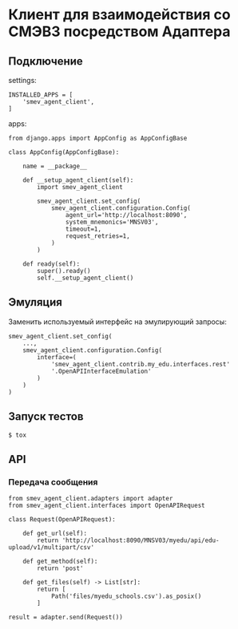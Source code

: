 # Клиент для взаимодействия со СМЭВ3 посредством Адаптера
## Подключение
settings:

    INSTALLED_APPS = [
        'smev_agent_client',
    ]


apps:

    from django.apps import AppConfig as AppConfigBase

    class AppConfig(AppConfigBase):
    
        name = __package__
    
        def __setup_agent_client(self):
            import smev_agent_client
    
            smev_agent_client.set_config(
                smev_agent_client.configuration.Config(
                    agent_url='http://localhost:8090',
                    system_mnemonics='MNSV03',
                    timeout=1,
                    request_retries=1,
                )
            )
    
        def ready(self):
            super().ready()
            self.__setup_agent_client()

## Эмуляция
Заменить используемый интерфейс на эмулирующий запросы:

    smev_agent_client.set_config(
        ...,
        smev_agent_client.configuration.Config(
            interface=(
                'smev_agent_client.contrib.my_edu.interfaces.rest'
                '.OpenAPIInterfaceEmulation'
            )
        )
    )

## Запуск тестов
    $ tox

## API

### Передача сообщения

    from smev_agent_client.adapters import adapter
    from smev_agent_client.interfaces import OpenAPIRequest

    class Request(OpenAPIRequest):

        def get_url(self):
            return 'http://localhost:8090/MNSV03/myedu/api/edu-upload/v1/multipart/csv'
    
        def get_method(self):
            return 'post'
    
        def get_files(self) -> List[str]:
            return [
                Path('files/myedu_schools.csv').as_posix()
            ]

    result = adapter.send(Request())
